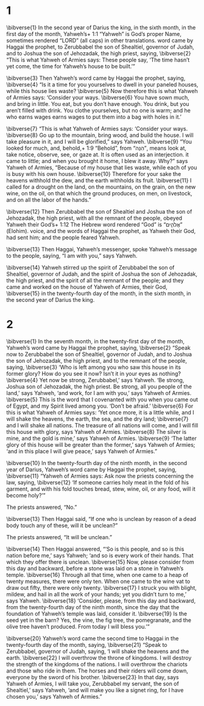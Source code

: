# 1 
\bibverse{1} In the second year of Darius the king, in the sixth month, in the first day of the month, Yahweh’s+ 1:1 “Yahweh” is God’s proper Name, sometimes rendered “LORD” (all caps) in other translations. word came by Haggai the prophet, to Zerubbabel the son of Shealtiel, governor of Judah, and to Joshua the son of Jehozadak, the high priest, saying, \bibverse{2} “This is what Yahweh of Armies says: These people say, ‘The time hasn’t yet come, the time for Yahweh’s house to be built.’” 

\bibverse{3} Then Yahweh’s word came by Haggai the prophet, saying, \bibverse{4} “Is it a time for you yourselves to dwell in your paneled houses, while this house lies waste? \bibverse{5} Now therefore this is what Yahweh of Armies says: ‘Consider your ways. \bibverse{6} You have sown much, and bring in little. You eat, but you don’t have enough. You drink, but you aren’t filled with drink. You clothe yourselves, but no one is warm; and he who earns wages earns wages to put them into a bag with holes in it.’ 

\bibverse{7} “This is what Yahweh of Armies says: ‘Consider your ways. \bibverse{8} Go up to the mountain, bring wood, and build the house. I will take pleasure in it, and I will be glorified,” says Yahweh. \bibverse{9} “You looked for much, and, behold,+ 1:9 “Behold”, from “הִנֵּה”, means look at, take notice, observe, see, or gaze at. It is often used as an interjection. it came to little; and when you brought it home, I blew it away. Why?” says Yahweh of Armies, “Because of my house that lies waste, while each of you is busy with his own house. \bibverse{10} Therefore for your sake the heavens withhold the dew, and the earth withholds its fruit. \bibverse{11} I called for a drought on the land, on the mountains, on the grain, on the new wine, on the oil, on that which the ground produces, on men, on livestock, and on all the labor of the hands.” 

\bibverse{12} Then Zerubbabel the son of Shealtiel and Joshua the son of Jehozadak, the high priest, with all the remnant of the people, obeyed Yahweh their God’s+ 1:12 The Hebrew word rendered “God” is “אֱלֹהִ֑ים” (Elohim). voice, and the words of Haggai the prophet, as Yahweh their God, had sent him; and the people feared Yahweh. 

\bibverse{13} Then Haggai, Yahweh’s messenger, spoke Yahweh’s message to the people, saying, “I am with you,” says Yahweh. 

\bibverse{14} Yahweh stirred up the spirit of Zerubbabel the son of Shealtiel, governor of Judah, and the spirit of Joshua the son of Jehozadak, the high priest, and the spirit of all the remnant of the people; and they came and worked on the house of Yahweh of Armies, their God, \bibverse{15} in the twenty-fourth day of the month, in the sixth month, in the second year of Darius the king. 

# 2 
\bibverse{1} In the seventh month, in the twenty-first day of the month, Yahweh’s word came by Haggai the prophet, saying, \bibverse{2} “Speak now to Zerubbabel the son of Shealtiel, governor of Judah, and to Joshua the son of Jehozadak, the high priest, and to the remnant of the people, saying, \bibverse{3} ‘Who is left among you who saw this house in its former glory? How do you see it now? Isn’t it in your eyes as nothing? \bibverse{4} Yet now be strong, Zerubbabel,’ says Yahweh. ‘Be strong, Joshua son of Jehozadak, the high priest. Be strong, all you people of the land,’ says Yahweh, ‘and work, for I am with you,’ says Yahweh of Armies. \bibverse{5} This is the word that I covenanted with you when you came out of Egypt, and my Spirit lived among you. ‘Don’t be afraid.’ \bibverse{6} For this is what Yahweh of Armies says: ‘Yet once more, it is a little while, and I will shake the heavens, the earth, the sea, and the dry land; \bibverse{7} and I will shake all nations. The treasure of all nations will come, and I will fill this house with glory, says Yahweh of Armies. \bibverse{8} The silver is mine, and the gold is mine,’ says Yahweh of Armies. \bibverse{9} ‘The latter glory of this house will be greater than the former,’ says Yahweh of Armies; ‘and in this place I will give peace,’ says Yahweh of Armies.” 

\bibverse{10} In the twenty-fourth day of the ninth month, in the second year of Darius, Yahweh’s word came by Haggai the prophet, saying, \bibverse{11} “Yahweh of Armies says: Ask now the priests concerning the law, saying, \bibverse{12} ‘If someone carries holy meat in the fold of his garment, and with his fold touches bread, stew, wine, oil, or any food, will it become holy?’” 

The priests answered, “No.” 

\bibverse{13} Then Haggai said, “If one who is unclean by reason of a dead body touch any of these, will it be unclean?” 

The priests answered, “It will be unclean.” 

\bibverse{14} Then Haggai answered, “‘So is this people, and so is this nation before me,’ says Yahweh; ‘and so is every work of their hands. That which they offer there is unclean. \bibverse{15} Now, please consider from this day and backward, before a stone was laid on a stone in Yahweh’s temple. \bibverse{16} Through all that time, when one came to a heap of twenty measures, there were only ten. When one came to the wine vat to draw out fifty, there were only twenty. \bibverse{17} I struck you with blight, mildew, and hail in all the work of your hands; yet you didn’t turn to me,’ says Yahweh. \bibverse{18} ‘Consider, please, from this day and backward, from the twenty-fourth day of the ninth month, since the day that the foundation of Yahweh’s temple was laid, consider it. \bibverse{19} Is the seed yet in the barn? Yes, the vine, the fig tree, the pomegranate, and the olive tree haven’t produced. From today I will bless you.’” 

\bibverse{20} Yahweh’s word came the second time to Haggai in the twenty-fourth day of the month, saying, \bibverse{21} “Speak to Zerubbabel, governor of Judah, saying, ‘I will shake the heavens and the earth. \bibverse{22} I will overthrow the throne of kingdoms. I will destroy the strength of the kingdoms of the nations. I will overthrow the chariots and those who ride in them. The horses and their riders will come down, everyone by the sword of his brother. \bibverse{23} In that day, says Yahweh of Armies, I will take you, Zerubbabel my servant, the son of Shealtiel,’ says Yahweh, ‘and will make you like a signet ring, for I have chosen you,’ says Yahweh of Armies.” 